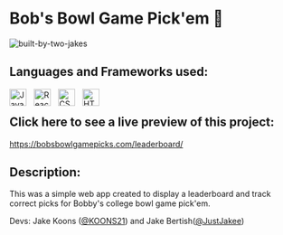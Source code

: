 # Bob's Bowl Game Pick'em 🏈
![built-by-two-jakes](https://github.com/user-attachments/assets/55e48820-2564-4243-86eb-59c5ec4e99e0)

## Languages and Frameworks used: 
<img align="left" alt="JavaScript" width="30px" style="padding-right:10px;" src="https://cdn.jsdelivr.net/gh/devicons/devicon/icons/javascript/javascript-plain.svg" />
<img align="left" alt="React" width="30px" style="padding-right:10px;" src="https://cdn.jsdelivr.net/gh/devicons/devicon/icons/react/react-original.svg" />
<img align="left" alt="CSS" width="30px" style="padding-right:10px;" src="https://cdn.jsdelivr.net/gh/devicons/devicon/icons/css3/css3-plain.svg" />
<img align="left" alt="HTML" width="30px" style="padding-right:10px;" src="https://cdn.jsdelivr.net/gh/devicons/devicon/icons/html5/html5-plain.svg" />
<br />

## Click here to see a **live** preview of this project: 
https://bobsbowlgamepicks.com/leaderboard/

## Description: 
This was a simple web app created to display a leaderboard and track correct picks for Bobby's college bowl game pick'em. <br />

Devs: Jake Koons ([@KOONS21](https://github.com/KOONS21)) and Jake Bertish([@JustJakee](https://github.com/JustJakee))

